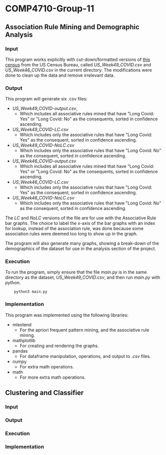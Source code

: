# COMP4710-Group-11
## Association Rule Mining and Demographic Analysis
### Input
This program works explicitly with cut-down/formatted versions of [this census](https://www.census.gov/programs-surveys/household-pulse-survey/datasets.html) from the US Census Bureau, called _US_Week49_COVID.csv_  and _US_Week46_COVID.csv_ in the current directory.
The modifications were done to clean up the data and remove irrelevant data. 
### Output
This program will generate six .csv files:
* _US_Week49_COVID-output.csv_,
  * Which includes all associative rules mined that have "Long Covid: Yes" or "Long Covid: No" as the consequents, sorted in confidence ascending.
* _US_Week49_COVID-LC.csv_
  * Which includes only the associative rules that have "Long Covid: Yes" as the consequent, sorted in confidence ascending.
* _US_Week49_COVID-NoLC.csv_
  * Which includes only the associative rules that have "Long Covid: No" as the consequent, sorted in confidence ascending.
* _US_Week46_COVID-output.csv_
   * Which includes all associative rules mined that have "Long Covid: Yes" or "Long Covid: No" as the consequents, sorted in confidence ascending.
* _US_Week46_COVID-LC.csv_
  * Which includes only the associative rules that have "Long Covid: Yes" as the consequent, sorted in confidence ascending.
* _US_Week46_COVID-NoLC.csv_
  * Which includes only the associative rules that have "Long Covid: No" as the consequent, sorted in confidence ascending.

The *LC* and *NoLC* versions of the file are for use with the Associative Rule bar graphs. The choice to label the x-axis of the bar graphs with an index for lookup, instead of the association rule, was done because some association rules were deemed too long to show up in the graph.

The program will also generate many graphs, showing a break-down of the demographics of the dataset for use in the analysis section of the project.

### Execution
To run the program, simply ensure that the file *main.py* is in the same directory as the dataset, *US_Week49_COVID.csv*, and then run *main.py* with python.

        python3 main.py
### Implementation
This program was implemented using the following libraries:
* mlextend
  * For the apriori frequent pattern mining, and the associative rule mining.
* mathplotlib
  * For creating and rendering the graphs.
* pandas
  * For dataframe manipulation, operations, and output to *.csv* files.
* numpy
  * For extra math operations.
* math
  * For more extra math operations.

## Clustering and Classifier
### Input


### Output

### Execution

### Implementation

